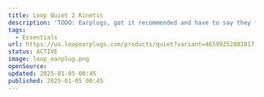 ```yaml
---
title: Loop Quiet 2 Kinetic
description: 'TODO: Earplugs, got it recommended and have to say they fit well, dont fall of and i love the little case so i can just throw them in my backback.'
tags:
  - Essentials
url: https://us.loopearplugs.com/products/quiet?variant=46599252803817
status: ACTIVE
image: loop_earplug.png
openSource:
updated: 2025-01-05 00:45
published: 2025-01-05 00:45
---
```

